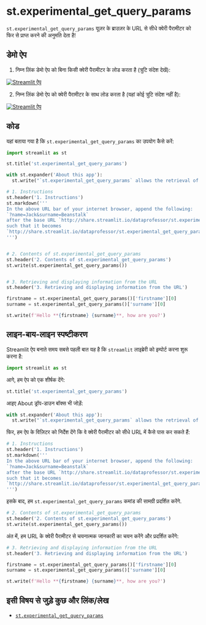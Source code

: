 # st.experimental_get_query_params

`st.experimental_get_query_params` यूज़र के ब्राउज़र के URL से सीधे क्वेरी पैरामीटर को फिर से प्राप्त करने की अनुमति देता है!

## डेमो ऐप

1. निम्न लिंक डेमो ऐप को बिना किसी क्वेरी पैरामीटर के लोड करता है (त्रुटि संदेश देखें):

[![Streamlit ऐप](https://static.streamlit.io/badges/streamlit_badge_black_white.svg)](https://share.streamlit.io/dataprofessor/st.experimental_get_query_params/)

2. निम्न लिंक डेमो ऐप को क्वेरी पैरामीटर के साथ लोड करता है (यहां कोई त्रुटि संदेश नहीं है):

[![Streamlit ऐप](https://static.streamlit.io/badges/streamlit_badge_black_white.svg)](http://share.streamlit.io/dataprofessor/st.experimental_get_query_params/?firstname=Jack&surname=Beanstalk)

## कोड
यहां बताया गया है कि `st.experimental_get_query_params` का उपयोग कैसे करें:
```python
import streamlit as st

st.title('st.experimental_get_query_params')

with st.expander('About this app'):
  st.write("`st.experimental_get_query_params` allows the retrieval of query parameters directly from the URL of the user's browser.")

# 1. Instructions
st.header('1. Instructions')
st.markdown('''
In the above URL bar of your internet browser, append the following:
`?name=Jack&surname=Beanstalk`
after the base URL `http://share.streamlit.io/dataprofessor/st.experimental_get_query_params/`
such that it becomes 
`http://share.streamlit.io/dataprofessor/st.experimental_get_query_params/?firstname=Jack&surname=Beanstalk`
''')


# 2. Contents of st.experimental_get_query_params
st.header('2. Contents of st.experimental_get_query_params')
st.write(st.experimental_get_query_params())


# 3. Retrieving and displaying information from the URL
st.header('3. Retrieving and displaying information from the URL')

firstname = st.experimental_get_query_params()['firstname'][0]
surname = st.experimental_get_query_params()['surname'][0]

st.write(f'Hello **{firstname} {surname}**, how are you?')
```

## लाइन-बाय-लाइन स्पष्टीकरण
Streamlit ऐप बनाते समय सबसे पहली बात यह है कि `streamlit` लाइब्रेरी को इम्पोर्ट करना शुरू करना है:

```python
import streamlit as st
```

आगे, हम ऐप को एक शीर्षक देंगे:
```python
st.title('st.experimental_get_query_params')
```

आइए About ड्रॉप-डाउन बॉक्स भी जोड़ें:
```python
with st.expander('About this app'):
  st.write("`st.experimental_get_query_params` allows the retrieval of query parameters directly from the URL of the user's browser.")
```

फिर, हम ऐप के विज़िटर को निर्देश देंगे कि वे क्वेरी पैरामीटर को सीधे URL में कैसे पास कर सकते हैं:
```python
# 1. Instructions
st.header('1. Instructions')
st.markdown('''
In the above URL bar of your internet browser, append the following:
`?name=Jack&surname=Beanstalk`
after the base URL `http://share.streamlit.io/dataprofessor/st.experimental_get_query_params/`
such that it becomes 
`http://share.streamlit.io/dataprofessor/st.experimental_get_query_params/?firstname=Jack&surname=Beanstalk`
''')
```

इसके बाद, हम `st.experimental_get_query_params` कमांड की सामग्री प्रदर्शित करेंगे.
```python
# 2. Contents of st.experimental_get_query_params
st.header('2. Contents of st.experimental_get_query_params')
st.write(st.experimental_get_query_params())
```

अंत में, हम URL के क्वेरी पैरामीटर से चयनात्मक जानकारी का चयन करेंगे और प्रदर्शित करेंगे:
```python
# 3. Retrieving and displaying information from the URL
st.header('3. Retrieving and displaying information from the URL')

firstname = st.experimental_get_query_params()['firstname'][0]
surname = st.experimental_get_query_params()['surname'][0]

st.write(f'Hello **{firstname} {surname}**, how are you?')
```

## इसी विषय से जुड़े कुछ और लिंक/लेख
- [`st.experimental_get_query_params`](https://docs.streamlit.io/library/api-reference/utilities/st.experimental_get_query_params)
